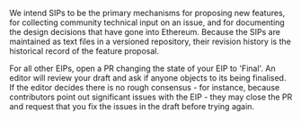 We intend SIPs to be the primary mechanisms for proposing new features, for collecting community technical input on an issue, and for documenting the design decisions that have gone into Ethereum. Because the SIPs are maintained as text files in a versioned repository, their revision history is the historical record of the feature proposal.

For all other EIPs, open a PR changing the state of your EIP to 'Final'. An editor will review your draft and ask if anyone objects to its being finalised. If the editor decides there is no rough consensus - for instance, because contributors point out significant issues with the EIP - they may close the PR and request that you fix the issues in the draft before trying again.